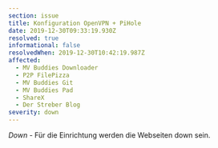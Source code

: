 ```yaml
---
section: issue
title: Konfiguration OpenVPN + PiHole
date: 2019-12-30T09:33:19.930Z
resolved: true
informational: false
resolvedWhen: 2019-12-30T10:42:19.987Z
affected:
  - MV Buddies Downloader
  - P2P FilePizza
  - MV Buddies Git
  - MV Buddies Pad
  - ShareX
  - Der Streber Blog
severity: down
---
```

*Down* - Für die Einrichtung werden die Webseiten down sein.
